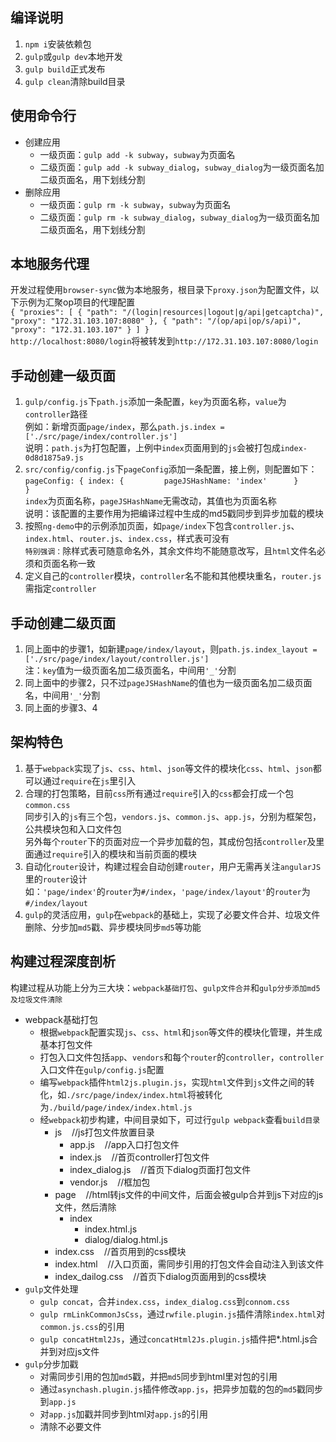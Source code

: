 ## 编译说明
1. `npm i`安装依赖包
2. `gulp`或`gulp dev`本地开发
3. `gulp build`正式发布
4. `gulp clean`清除build目录

## 使用命令行
* 创建应用
    * 一级页面：`gulp add -k subway`，`subway`为页面名
    * 二级页面：`gulp add -k subway_dialog`，`subway_dialog`为一级页面名加二级页面名，用下划线分割
* 删除应用
    * 一级页面：`gulp rm -k subway`，`subway`为页面名
    * 二级页面：`gulp rm -k subway_dialog`，`subway_dialog`为一级页面名加二级页面名，用下划线分割
    
## 本地服务代理
开发过程使用`browser-sync`做为本地服务，根目录下`proxy.json`为配置文件，以下示例为汇聚op项目的代理配置      
`{
    "proxies": [
        {
            "path": "/(login|resources|logout|g/api|getcaptcha)",
            "proxy": "172.31.103.107:8080"
        },
        {
            "path": "/(op/api|op/s/api)",
            "proxy": "172.31.103.107"
        }
    ]
}`      
`http://localhost:8080/login`将被转发到`http://172.31.103.107:8080/login`

## 手动创建一级页面
1. `gulp/config.js`下`path.js`添加一条配置，`key`为页面名称，`value`为`controller`路径      
例如：新增页面`page/index`，那么`path.js.index = ['./src/page/index/controller.js']`        
说明：`path.js`为打包配置，上例中`index`页面用到的`js`会被打包成`index-0d8d1875a9.js`
2. `src/config/config.js`下`pageConfig`添加一条配置，接上例，则配置如下：       
`pageConfig: {
        index: {        
            pageJSHashName: 'index'     
        }       
}`      
`index`为页面名称，`pageJSHashName`无需改动，其值也为页面名称       
说明：该配置的主要作用为把编译过程中生成的md5戳同步到异步加载的模块
3. 按照`ng-demo`中的示例添加页面，如`page/index`下包含`controller.js`、`index.html`、`router.js`、`index.css`，样式表可没有       
`特别强调：`除样式表可随意命名外，其余文件均不能随意改写，且`html`文件名必须和页面名称一致
4. 定义自己的`controller`模块，`controller`名不能和其他模块重名，`router.js`需指定`controller`

## 手动创建二级页面
1. 同上面中的步骤1，如新建`page/index/layout`，则`path.js.index_layout = ['./src/page/index/layout/controller.js']`     
注：`key`值为一级页面名加二级页面名，中间用`'_'`分割
2. 同上面中的步骤2，只不过`pageJSHashName`的值也为一级页面名加二级页面名，中间用`'_'`分割
3. 同上面的步骤3、4

## 架构特色
1. 基于`webpack`实现了`js`、`css`、`html`、`json`等文件的模块化`css`、`html`、`json`都可以通过`require`在`js`里引入
2. 合理的打包策略，目前`css`所有通过`require`引入的`css`都会打成一个包`common.css`      
同步引入的`js`有三个包，`vendors.js`、`common.js`、`app.js`，分别为框架包，公共模块包和入口文件包       
另外每个`router`下的页面对应一个异步加载的包，其成份包括`controller`及里面通过`require`引入的模块和当前页面的模块
3. 自动化`router`设计，构建过程会自动创建`router`，用户无需再关注`angularJS`里的`router`设计        
如：`'page/index'`的`router`为`#/index`，`'page/index/layout'`的`router`为`#/index/layout`
4. `gulp`的灵活应用，`gulp`在`webpack`的基础上，实现了必要文件合并、垃圾文件删除、分步加`md5`戳、异步模块同步`md5`等功能

## 构建过程深度剖析
构建过程从功能上分为三大块：`webpack基础打包`、`gulp文件合并`和`gulp分步添加md5及垃圾文件清除`
* webpack基础打包
    * 根据`webpack`配置实现`js`、`css`、`html`和`json`等文件的模块化管理，并生成基本打包文件
    * 打包入口文件包括`app`、`vendors`和每个`router`的`controller`，`controller`入口文件在`gulp/config.js`配置
    * 编写`webpack`插件`html2js.plugin.js`，实现`html`文件到`js`文件之间的转化，如`./src/page/index/index.html`将被转化为`./build/page/index/index.html.js`
    * 经`webpack`初步构建，中间目录如下，可过行`gulp webpack`查看`build目录`
        * js&nbsp;&nbsp;&nbsp;&nbsp;//js打包文件放置目录
            * app.js&nbsp;&nbsp;&nbsp;&nbsp;//app入口打包文件
            * index.js&nbsp;&nbsp;&nbsp;&nbsp;//首页controller打包文件
            * index_dialog.js&nbsp;&nbsp;&nbsp;&nbsp;//首页下dialog页面打包文件
            * vendor.js&nbsp;&nbsp;&nbsp;&nbsp;//框加包
        * page&nbsp;&nbsp;&nbsp;&nbsp;//html转js文件的中间文件，后面会被gulp合并到js下对应的js文件，然后清除
            * index
                * index.html.js
                * dialog/dialog.html.js
        * index.css&nbsp;&nbsp;&nbsp;&nbsp;//首页用到的css模块
        * index.html&nbsp;&nbsp;&nbsp;&nbsp;//入口页面，需同步引用的打包文件会自动注入到该文件
        * index_dailog.css&nbsp;&nbsp;&nbsp;&nbsp;//首页下dialog页面用到的css模块
* `gulp`文件处理
    * `gulp concat`，合并`index.css`，`index_dialog.css`到`connom.css`
    * `gulp rmLinkCommonJsCss`，通过`rwfile.plugin.js`插件清除`index.html`对`common.js.css`的引用
    * `gulp concatHtml2Js`，通过`concatHtml2Js.plugin.js`插件把*.html.js合并到对应js文件
* `gulp`分步加戳
    * 对需同步引用的包加`md5`戳，并把`md5`同步到html里对包的引用
    * 通过`asynchash.plugin.js`插件修改`app.js`，把异步加载的包的`md5`戳同步到`app.js`
    * 对`app.js`加戳并同步到html对`app.js`的引用
    * 清除不必要文件
